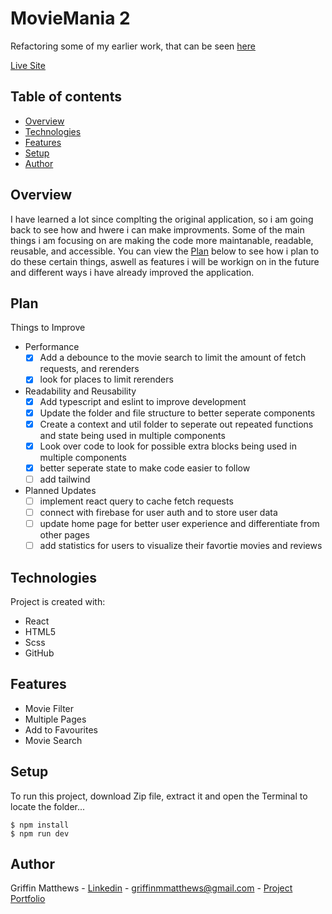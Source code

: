 # MovieMania 2
Refactoring some of my earlier work, that can be seen [here](https://github.com/Griffmatt/MovieMania)

[Live Site](https://darling-truffle-b03a99.netlify.app/)

## Table of contents
* [Overview](#overview)
* [Technologies](#technologies)
* [Features](#features)
* [Setup](#setup)
* [Author](#author)

## Overview
I have learned a lot since complting the original application, so i am going back to see how and hwere i can make improvments. Some of the main things i am focusing on are making the code more maintanable, readable, reusable, and accessible. You can view the [Plan](#plan) below to see how i plan to do these certain things, aswell as features i will be workign on in the future and different ways i have already improved the application.


## Plan
Things to Improve
* Performance
  - [x] Add a debounce to the movie search to limit the amount of fetch requests, and rerenders
  - [x] look for places to limit rerenders
* Readability and Reusability
  - [x] Add typescript and eslint to improve development
  - [x] Update the folder and file structure to better seperate components
  - [x] Create a context and util folder to seperate out repeated functions and state being used in multiple components
  - [x] Look over code to look for possible extra blocks being used in multiple components
  - [x] better seperate state to make code easier to follow
  - [ ] add tailwind
* Planned Updates
  - [ ] implement react query to cache fetch requests
  - [ ] connect with firebase for user auth and to store user data
  - [ ] update home page for better user experience and differentiate from other pages
  - [ ] add statistics for users to visualize their favortie movies and reviews

## Technologies
Project is created with:
* React
* HTML5
* Scss
* GitHub

## Features
- Movie Filter
- Multiple Pages
- Add to Favourites
- Movie Search

## Setup
To run this project, download Zip file, extract it and open the Terminal to locate the folder...

```
$ npm install
$ npm run dev
```

## Author
Griffin Matthews - [Linkedin](https://www.linkedin.com/in/griffin-matthews/) - griffinmmatthews@gmail.com - [Project Portfolio](https://luminous-valkyrie-8034e6.netlify.app/)
